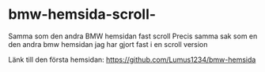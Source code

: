 # bmw-hemsida-scroll-
Samma som den andra BMW hemsidan fast scroll
Precis samma sak som en den andra bmw hemsidan jag har gjort fast i en scroll version

Länk till den första hemsidan: https://github.com/Lumus1234/bmw-hemsida
